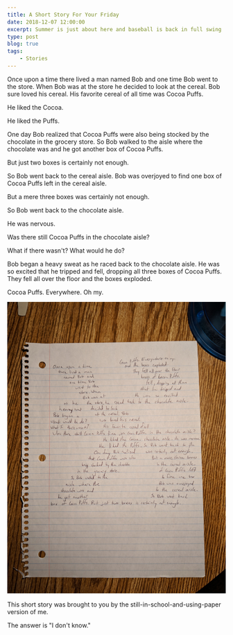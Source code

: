 ```yaml
---
title: A Short Story For Your Friday
date: 2018-12-07 12:00:00
excerpt: Summer is just about here and baseball is back in full swing
type: post
blog: true
tags:
    - Stories
---
```


Once upon a time there lived a man named Bob and one time Bob went to the store. When Bob was at the store he decided to look at the cereal. Bob sure loved his cereal. His favorite cereal of all time was Cocoa Puffs.

He liked the Cocoa.

He liked the Puffs.

One day Bob realized that Cocoa Puffs were also being stocked by the chocolate in the grocery store. So Bob walked to the aisle where the chocolate was and he got another box of Cocoa Puffs.

But just two boxes is certainly not enough.

So Bob went back to the cereal aisle. Bob was overjoyed to find one box of Cocoa Puffs left in the cereal aisle.

But a mere three boxes was certainly not enough.

So Bob went back to the chocolate aisle.

He was nervous.

Was there still Cocoa Puffs in the chocolate aisle?

What if there wasn't? What would he do?

Bob began a heavy sweat as he raced back to the chocolate aisle. He was so excited that he tripped and fell, dropping all three boxes of Cocoa Puffs. They fell all over the floor and the boxes exploded.

Cocoa Puffs. Everywhere. Oh my.

![story-on-paper](../images/friday-story.jpg)

This short story was brought to you by the still-in-school-and-using-paper version of me.

The answer is \"I don't know.\"